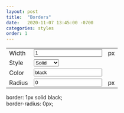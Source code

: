 ```yaml
---
layout: post
title:  "Borders"
date:   2020-11-07 13:45:00 -0700
categories: styles
order: 1
---
```

<div id='box-border'>
    <table class='fit-width'>
        <tr>
            <td>Width</td>
            <td><input id='border-width' type='number' value=1></td>
            <td>px</td>
        </tr>
        <tr>
            <td>Style</td>
            <td><select id='border-style'>
                <option value='solid'>Solid</option>
                <option value='none'>None</option>
                <option value='hidden'>Hidden</option>
                <option value='dotted'>Dotted</option>
                <option value='dashed'>Dashed</option>
                <option value='double'>Double</option>
                <option value='groove'>Groove</option>
                <option value='ridge'>Ridge</option>
                <option value='inset'>Inset</option>
                <option value='outset'>Outset</option>
            </select></td>
            <td></td>
        </tr>
        <tr>
            <td>Color</td>
            <td><input id='border-color' type='text' value='black'></td>
            <td></td>
        </tr>
        <tr>
            <td>Radius</td>
            <td><input id='border-radius' type='number' value='0'></td>
            <td>px</td>
        </tr>
    </table>
    <div>
        border: <span id='fill-border'>1px solid black;</span><br>
        border-radius: <span id='fill-border-radius'>0px;</span>
    </div>
</div>


<script src="{{ site.js_ext | relative_url }}borders.js"></script>